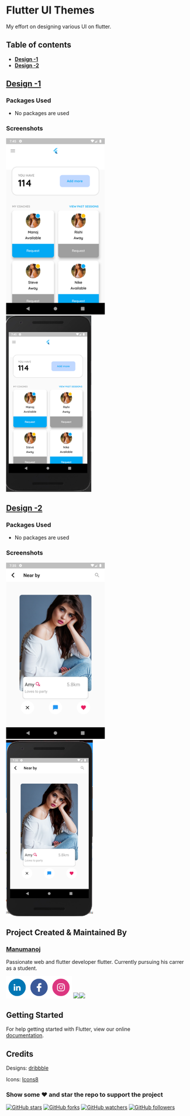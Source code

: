 # Flutter UI Themes

My effort on designing various UI on flutter.

## Table of contents

- **[Design -1](##Design-1)**
- **[Design -2](##Design-2)**


## [Design -1](https://github.com/manumanoj0010/Flutter_UI/tree/master/Design-1)

### Packages Used

- No packages are used


### Screenshots

<img height="480px" src="https://raw.githubusercontent.com/manumanoj0010/Flutter_UI/master/Design-1/readme_images/1.png"> <img height="480px" src="https://raw.githubusercontent.com/manumanoj0010/Flutter_UI/master/Design-1/readme_images/2.PNG">

## [Design -2](https://github.com/manumanoj0010/Flutter_UI/tree/master/Design-2)

### Packages Used

- No packages are used


### Screenshots

<img height="480px" src="https://raw.githubusercontent.com/manumanoj0010/Flutter_UI/master/Design-2/readme_images/1.png"> <img height="480px" src="https://raw.githubusercontent.com/manumanoj0010/Flutter_UI/master/Design-2/readme_images/2.PNG">



## Project Created & Maintained By

### [Manumanoj](https://github.com/manumanoj0010)

Passionate web and flutter developer flutter. Currently pursuing his carrer as a student.

<a href="https://www.linkedin.com/in/manumanoj0010/" target="_blank"><img src="https://github.com/aritraroy/social-icons/blob/master/linkedin-icon.png?raw=true" width="60"></a><a href="https://facebook.com/manumanoj0010" target="_blank"><img src="https://github.com/aritraroy/social-icons/blob/master/facebook-icon.png?raw=true" width="60"></a><a href="https://instagram.com/m.a.n.u.m.a.n.o.j" target="_blank"><img src="https://github.com/aritraroy/social-icons/blob/master/instagram-icon.png?raw=true" width="60"></a>
<a href="https://github.com/manumanoj0010" target="_blank"><img src="https://img.icons8.com/material-outlined/52/000000/github.png"></a><a href="http://manumanoj.me/"  target="_blank"><img src="https://img.icons8.com/metro/52/000000/domain.png"></a>

## Getting Started

For help getting started with Flutter, view our online  
[documentation](https://flutter.io/).

## Credits

Designs: [dribbble](https://dribbble.com)

Icons: [Icons8](https://icons8.com/)


### Show some :heart: and star the repo to support the project

[![GitHub stars](https://img.shields.io/github/stars/manumanoj0010/Flutter_UI.svg?style=social&label=Star)](https://github.com/manumanoj0010/Flutter_UI) [![GitHub forks](https://img.shields.io/github/forks/manumanoj0010/Flutter_UI.svg?style=social&label=Fork)](https://github.com/manumanoj0010/Flutter_UI.svg/fork) [![GitHub watchers](https://img.shields.io/github/watchers/manumanoj0010/Flutter_UI.svg?style=social&label=Watch)](https://github.com/manumanoj0010/Flutter_UI) [![GitHub followers](https://img.shields.io/github/followers/manumanoj0010.svg?style=social&label=Follow)](https://github.com/manumanoj0010)




